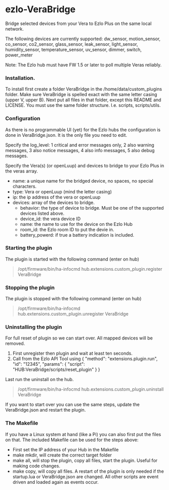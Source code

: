 # ezlo-VeraBridge
Bridge selected devices from your Vera to Ezlo Plus on the same local network.

The following devices are currently supported:
dw_sensor, motion_sensor, co_sensor, co2_sensor, glass_sensor, leak_sensor, light_sensor, humidity_sensor, temperature_sensor, uv_sensor, dimmer, switch, power_meter

Note: The Ezlo hub must have FW 1.5 or later to poll multiple Veras reliably.

### Installation.
To install first create a folder VeraBridge in the /home/data/custom_plugins folder. Make sure VeraBridge is spelled exact with the same letter casing (upper V, upper B).
Next put all files in that folder, except this README and LICENSE. You must use the same folder structure. I.e. scripts, scripts/utils.

### Configuration
As there is no programmable UI (yet) for the Ezlo hubs the configuration is done in VeraBridge.json. It is the only file you need to edit.

Specify the log_level: 1 critical and error messages only, 2 also warning messages, 3 also notice messages, 4 also info messages, 5 also debug messages.

Specify the Vera(s) (or openLuup) and devices to bridge to your Ezlo Plus in the veras array.
* name: a unique name for the bridged device, no spaces, no special characters.
* type: Vera or openLuup (mind the letter casing)
* ip: the ip address of the vera or openLuup
* devices: array of the devices to bridge.
  * behavior: the type of device to bridge. Must be one of the supported devices listed above.
  * device_id: the vera device ID
  * name: the name to use for the device on the Ezlo Hub
  * room_id: the Ezlo room ID to put the devie in.
  * battery_powerd: if true a battery indication is included.

### Starting the plugin
The plugin is started with the following command (enter on hub)
> /opt/firmware/bin/ha-infocmd hub.extensions.custom_plugin.register VeraBridge

### Stopping the plugin
The plugin is stopped with the following command (enter on hub)
> /opt/firmware/bin/ha-infocmd hub.extensions.custom_plugin.unregister VeraBridge

### Uninstalling the plugin
For full reset of plugin so we can start over. All mapped devices will be removed.
1. First unregister then plugin and wait at least ten seconds.
2. Call from the Ezlo API Tool using 
{
 "method": "extensions.plugin.run",
 "id": "12345",
 "params": { "script": "HUB:VeraBridge/scripts/reset_plugin" }
}

Last run the uninstall on the hub.
> /opt/firmware/bin/ha-infocmd hub.extensions.custom_plugin.uninstall VeraBridge

If you want to start over you can use the same steps, update the VeraBridge.json and restart the plugin.

### The Makefile
If you have a Linux system at hand (like a Pi) you can also first put the files on that. The included Makefile can be used for the steps above:
- First set the IP address of your Hub in the Makefile
- make mkdir, will create the correct target folder
- make all, will stop the plugin, copy all files, start the plugin. Useful for making code changes.
- make copy, will copy all files. A restart of the plugin is only needed if the startup.lua or VeraBridge.json are changed. All other scripts are event driven and loaded again as events occur.
